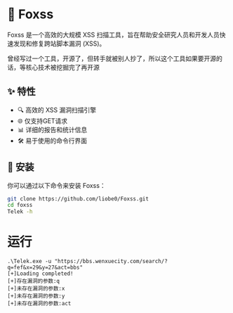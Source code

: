 # 🦊 Foxss

Foxss 是一个高效的大规模 XSS 扫描工具，旨在帮助安全研究人员和开发人员快速发现和修复跨站脚本漏洞 (XSS)。

曾经写过一个工具，开源了，但转手就被别人抄了，所以这个工具如果要开源的话，等核心技术被挖掘完了再开源

## ✨ 特性

- 🔍 高效的 XSS 漏洞扫描引擎
- 🌐 仅支持GET请求
- 📊 详细的报告和统计信息
- 🛠️ 易于使用的命令行界面

## 🚀 安装

你可以通过以下命令来安装 Foxss：

```bash
git clone https://github.com/liobe0/Foxss.git
cd foxss
Telek -h
```

# 运行
```
.\Telek.exe -u "https://bbs.wenxuecity.com/search/?q=fef&x=29&y=27&act=bbs"
[+]Loading completed!
[+]存在漏洞的参数:q
[+]未存在漏洞的参数:x
[+]未存在漏洞的参数:y
[+]未存在漏洞的参数:act
```
